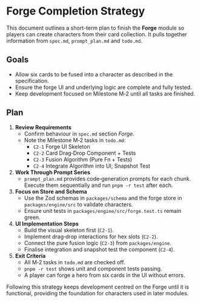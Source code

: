 # Forge Completion Strategy

This document outlines a short-term plan to finish the **Forge** module so players can create characters from their card collection. It pulls together information from `spec.md`, `prompt_plan.md` and `todo.md`.

## Goals
- Allow six cards to be fused into a character as described in the specification.
- Ensure the forge UI and underlying logic are complete and fully tested.
- Keep development focused on Milestone M‑2 until all tasks are finished.

## Plan
1. **Review Requirements**
   - Confirm behaviour in `spec.md` section *Forge*.
   - Note the Milestone M‑2 tasks in `todo.md`:
     - `C2‑1` Forge UI Skeleton
     - `C2‑2` Card Drag‑Drop Component + Tests
     - `C2‑3` Fusion Algorithm (Pure Fn + Tests)
     - `C2‑4` Integrate Algorithm into UI; Snapshot Test
2. **Work Through Prompt Series**
   - `prompt_plan.md` provides code‑generation prompts for each chunk. Execute them sequentially and run `pnpm -r test` after each.
3. **Focus on Store and Schema**
   - Use the Zod schemas in `packages/schema` and the forge store in `packages/engine/src` to validate characters.
   - Ensure unit tests in `packages/engine/src/forge.test.ts` remain green.
4. **UI Implementation Steps**
   - Build the visual skeleton first (`C2‑1`).
   - Implement drag‑drop interactions for hex slots (`C2‑2`).
   - Connect the pure fusion logic (`C2‑3`) from `packages/engine`.
   - Finalise integration and snapshot test the component (`C2‑4`).
5. **Exit Criteria**
   - All M‑2 tasks in `todo.md` are checked off.
   - `pnpm -r test` shows unit and component tests passing.
   - A player can forge a hero from six cards in the UI without errors.

Following this strategy keeps development centred on the Forge until it is functional, providing the foundation for characters used in later modules.
